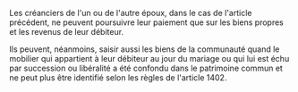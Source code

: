 Les créanciers de l'un ou de l'autre époux, dans le cas de l'article précédent, ne peuvent poursuivre leur paiement que sur les biens propres et les revenus de leur débiteur.

Ils peuvent, néanmoins, saisir aussi les biens de la communauté quand le mobilier qui appartient à leur débiteur au jour du mariage ou qui lui est échu par succession ou libéralité a été confondu dans le patrimoine commun et ne peut plus être identifié selon les règles de l'article 1402.
